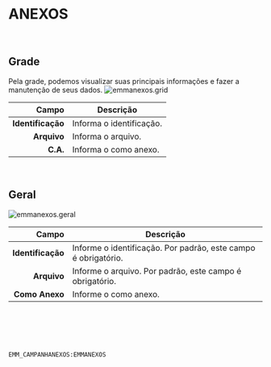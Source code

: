 # ANEXOS
<br>

## Grade
Pela grade, podemos visualizar suas principais informações e fazer a manutenção de seus dados.
![emmanexos.grid](https://raw.githubusercontent.com/netforcews/docs-siscom/master/geral/imagens/emmanexos.grid.png)

Campo | Descrição
--:|---
**Identificação** | Informa o identificação.
**Arquivo** | Informa o arquivo.
**C.A.** | Informa o como anexo.
<br>

## Geral
![emmanexos.geral](https://raw.githubusercontent.com/netforcews/docs-siscom/master/geral/imagens/emmanexos.geral.png)

Campo | Descrição
--:|---
**Identificação** | Informe o identificação. Por padrão, este campo é obrigatório.
**Arquivo** | Informe o arquivo. Por padrão, este campo é obrigatório.
**Como Anexo** | Informe o como anexo.
<br>
<br>
<br>
<br>

```EMM_CAMPANHANEXOS:EMMANEXOS```
